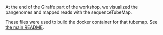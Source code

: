 At the end of the Giraffe part of the workshop, we visualized the pangenomes and mapped reads with the sequenceTubeMap. 

These files were used to build the docker container for that tubemap. See [the main README](../README.md#Prepare-the-sequenceTubeMap-server).
